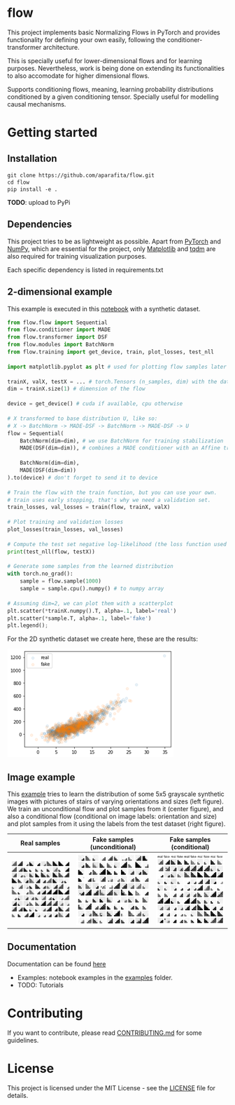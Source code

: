 # flow

This project implements basic Normalizing Flows in PyTorch 
and provides functionality for defining your own easily, 
following the conditioner-transformer architecture.

This is specially useful for lower-dimensional flows and for learning purposes.
Nevertheless, work is being done on extending its functionalities 
to also accomodate for higher dimensional flows.

Supports conditioning flows, meaning, learning probability distributions
conditioned by a given conditioning tensor. Specially useful for modelling causal mechanisms.


# Getting started

## Installation

```
git clone https://github.com/aparafita/flow.git
cd flow
pip install -e .
```

**TODO**: upload to PyPi

## Dependencies

This project tries to be as lightweight as possible. 
Apart from [PyTorch](https://pytorch.org/) and [NumPy](https://pytorch.org/), 
which are essential for the project, only [Matplotlib](https://matplotlib.org/) 
and [tqdm](https://github.com/tqdm/tqdm) are also required for training visualization purposes.

Each specific dependency is listed in requirements.txt


## 2-dimensional example

This example is executed in this [notebook](examples/README-example.ipynb) with a synthetic dataset.

```python
from flow.flow import Sequential
from flow.conditioner import MADE
from flow.transformer import DSF
from flow.modules import BatchNorm
from flow.training import get_device, train, plot_losses, test_nll

import matplotlib.pyplot as plt # used for plotting flow samples later

trainX, valX, testX = ... # torch.Tensors (n_samples, dim) with the data
dim = trainX.size(1) # dimension of the flow

device = get_device() # cuda if available, cpu otherwise

# X transformed to base distribution U, like so:
# X -> BatchNorm -> MADE-DSF -> BatchNorm -> MADE-DSF -> U
flow = Sequential(
    BatchNorm(dim=dim), # we use BatchNorm for training stabilization
    MADE(DSF(dim=dim)), # combines a MADE conditioner with an Affine transformer
    
    BatchNorm(dim=dim),
    MADE(DSF(dim=dim))
).to(device) # don't forget to send it to device

# Train the flow with the train function, but you can use your own.
# train uses early stopping, that's why we need a validation set.
train_losses, val_losses = train(flow, trainX, valX)

# Plot training and validation losses
plot_losses(train_losses, val_losses)

# Compute the test set negative log-likelihood (the loss function used for training)
print(test_nll(flow, testX))

# Generate some samples from the learned distribution
with torch.no_grad():
    sample = flow.sample(1000)
    sample = sample.cpu().numpy() # to numpy array
    
# Assuming dim=2, we can plot them with a scatterplot
plt.scatter(*trainX.numpy().T, alpha=.1, label='real')
plt.scatter(*sample.T, alpha=.1, label='fake')
plt.legend();
```

For the 2D synthetic dataset we create here, these are the results:

<img src="images/2d-samples.png" />


## Image example

This [example](examples/Stairs.ipynb) tries to learn the distribution of some 5x5 grayscale synthetic images with pictures of stairs of varying orientations and sizes (left figure). We train an unconditional flow and plot samples from it (center figure), and also a conditional flow (conditional on image labels: orientation and size) and plot samples from it using the labels from the test dataset (right figure).

Real samples|Fake samples (unconditional)|Fake samples (conditional)
:-------------------------:|:-------------------------:|:-----------:
![Real samples](images/real-samples.png)|![Fake unconditioned samples](images/fake-samples.png)|![Fake conditioned samples](images/cond-samples.png)  

## Documentation

Documentation can be found [here](https://aparafita.github.io/flow)

* Examples: notebook examples in the [examples](examples/) folder.
* TODO: Tutorials


# Contributing

If you want to contribute, please read [CONTRIBUTING.md](CONTRIBUTING.md) for some guidelines.


# License

This project is licensed under the MIT License - see the [LICENSE](LICENSE) file for details.